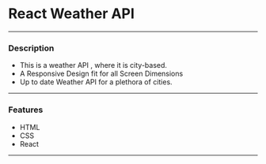 # React Weather API 
------------------------------
### Description
 + This is a weather API , where it is city-based. 
 + A Responsive Design fit for all Screen Dimensions
 + Up to date Weather API for a plethora of cities. 
---------------------------
### Features
+ HTML
+ CSS
+ React
----------------
